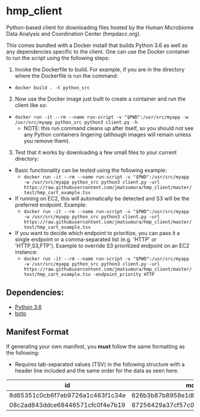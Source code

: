 # hmp_client

Python-based client for downloading files hosted by the Human Microbiome Data Analysis and Coordination Center (hmpdacc.org).

This comes bundled with a Docker install that builds Python 3.6 as well as any dependencies specific to the client. One can use the Docker container to run the script using the following steps:

1. Invoke the Dockerfile to build. For example, if you are in the directory where the Dockerfile is run the command:
  * `docker build . -t python_src`
2. Now use the Docker image just built to create a container and run the client like so:
  * `docker run -it --rm --name run-script -v "$PWD":/usr/src/myapp -w /usr/src/myapp python_src python3 client.py -h`
    * NOTE: this run command cleans up after itself, so you should not see any Python containers lingering (although images will remain unless you remove them).
3. Test that it works by downloading a few small files to your current directory:
  * Basic functionality can be tested using the following example:
    * `docker run -it --rm --name run-script -v "$PWD":/usr/src/myapp -w /usr/src/myapp python_src python3 client.py -url https://raw.githubusercontent.com/jmatsumura/hmp_client/master/test/hmp_cart_example.tsv`
  * If running on EC2, this will automatically be detected and S3 will be the preferred endpoint. Example:
    * `docker run -it --rm --name run-script -v "$PWD":/usr/src/myapp -w /usr/src/myapp python_src python3 client.py -url https://raw.githubusercontent.com/jmatsumura/hmp_client/master/test/hmp_cart_example.tsv`
  * If you want to decide which endpoint to prioritize, you can pass it a single endpoint or a comma-separated list (e.g. 'HTTP' or 'HTTP,S3,FTP'). Example to override S3 prioritized endpoint on an EC2 instance:
    * `docker run -it --rm --name run-script -v "$PWD":/usr/src/myapp -w /usr/src/myapp python_src python3 client.py -url https://raw.githubusercontent.com/jmatsumura/hmp_client/master/test/hmp_cart_example.tsv -endpoint_priority HTTP`

## Dependencies:
- [Python 3.6](https://www.python.org/download/releases/2.7/)
- [boto](https://pypi.python.org/pypi/boto) 

## Manifest Format
If generating your own manifest, you **must** follow the same formatting as the following: 
* Requires tab-separated values (TSV) in the following structure with a header line included and the same order for the data as seen here.

|id|md5|size|urls|
|---|---|---|---|
|8d65351c0cb6f7eb9726a1c463f1c34e|626b3b87b8958e1db84489d727d16607|2353731|http:blahblah,ftp:blashblah,s3:blahblah|
|08c2ad843ddce68446571cfc0f4e7b19|87256429a37cf57c044879f974cd7421|2386996|http:blahblah,ftp:blahblah,s3:blahblah|
